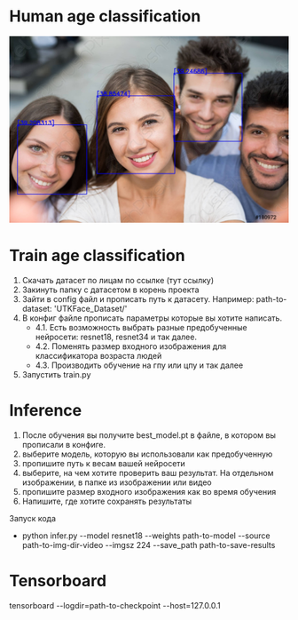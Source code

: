 # Human age classification 

![Image alt](https://github.com/kleinar/FaceAgeClassification/raw/master/misc/group.jpg)

# Train age classification

1. Скачать датасет по лицам по ссылке (тут ссылку)
2. Закинуть папку с датасетом в корень проекта
3. Зайти в config файл и прописать путь к датасету.
   Например: path-to-dataset: 'UTKFace_Dataset/'
4. В конфиг файле прописать параметры которые вы хотите написать.
   * 4.1. Есть возможность выбрать разные предобученные нейросети: resnet18, resnet34 и так далее.
   * 4.2. Поменять размер входного изображения для классификатора возраста людей
   * 4.3. Производить обучение на гпу или цпу и так далее
6. Запустить train.py

# Inference

1. После обучения вы получите best_model.pt в файле, в котором вы прописали в конфиге.
2. выберите модель, которую вы использовали как предобученную
3. пропишите путь к весам вашей нейросети
4. выберите, на чем хотите проверить ваш результат. На отдельном изображении, в папке из изображении или видео
5.  пропишите размер входного изображения как во время обучения
6.  Напишите, где хотите сохранять результаты


    
Запуск кода
* python infer.py --model resnet18 --weights path-to-model --source path-to-img-dir-video --imgsz 224 --save_path path-to-save-results

# Tensorboard
tensorboard --logdir=path-to-checkpoint --host=127.0.0.1

